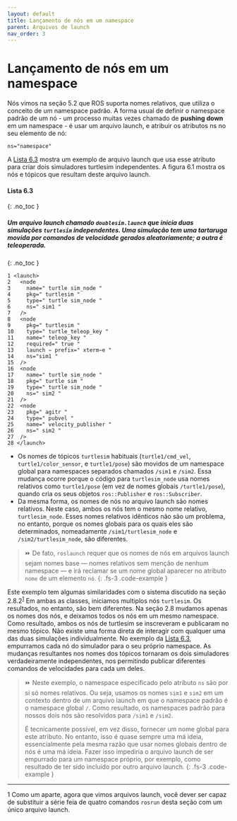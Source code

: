 ```yaml
---
layout: default
title: Lançamento de nós em um namespace
parent: Arquivos de launch
nav_order: 3
---
```


#  Lançamento de nós em um namespace

Nós vimos na seção 5.2 que ROS suporta nomes relativos, que utiliza o conceito de um namespace padrão. A forma usual de definir o namespace padrão de um nó - um processo muitas vezes chamado de **pushing down** em um namespace - é usar um arquivo launch, e atribuir os atributos ns no seu elemento de nó:

```
ns="namespace"
```

A [Lista 6.3](#lista-63) mostra um exemplo de arquivo launch que usa esse atributo para criar dois simuladores turtlesim independentes. A figura 6.1 mostra os nós e tópicos que resultam deste arquivo launch.

#### **Lista 6.3**
{: .no_toc }
##### Um arquivo launch chamado `doublesim.launch` que inicia duas simulações `turtlesim` independentes. Uma simulação tem uma tartaruga movida por comandos de velocidade gerados aleatoriamente; a outra é teleoperada.
{: .no_toc }
```
1 <launch>
2   <node
3     name=" turtle sim_node "
4     pkg=" turtlesim "
5     type=" turtle sim_node "
6     ns=" sim1 "
7   />
8   <node
9     pkg=" turtlesim "
10    type=" turtle_teleop_key "
11    name=" teleop_key "
12    required=" true "
13    launch − prefix=" xterm−e "
14    ns="sim1 "
15  />
16  <node
17    name=" turtle sim_node "
18    pkg=" turtle sim "
19    type=" turtle sim_node "
20    ns=" sim2 "
21  />
22  <node
23    pkg=" agitr "
24    type=" pubvel "
25    name=" velocity_publisher "
26    ns=" sim2 "
27  />
28 </launch>
```

* Os nomes de tópicos `turtlesim` habituais (`turtle1/cmd_vel`, `turtle1/color_sensor`, e
`turtle1/pose`) são movidos de um namespace global para namespaces separados chamados `/sim1` e `/sim2`. Essa mudança ocorre porque o código para `turtlesim_node` usa nomes relativos como `turtle1/pose` (em vez de nomes globais `/turtle1/pose`), quando cria os seus objetos `ros::Publisher` e `ros::Subscriber`.
* Da mesma forma, os nomes de nós no arquivo launch são nomes relativos. Neste caso, ambos os nós tem o mesmo nome relativo, `turtlesim_node`. Esses nomes relativos idênticos não são um problema, no entanto, porque os nomes globais para os quais eles são determinados, nomeadamente `/sim1/turtlesim_node` e `/sim2/turtlesim_node`, são diferentes.

> ⏩ De fato, `roslaunch` requer que os nomes de nós em arquivos launch sejam nomes base —  nomes relativos sem menção de nenhum namespace — e irá reclamar se um nome global aparecer no atributo `nome` de um elemento `nó`.
{: .fs-3 .code-example }

Este exemplo tem algumas similaridades com o sistema discutido na seção 2.8.2<sup>[1](#fn1)</sup>
Em ambas as classes, iniciamos multiplos nós `turtlesim`. Os resultados, no entanto, são bem diferentes. Na seção 2.8 mudamos apenas os nomes dos nós, e deixamos todos os nós em um mesmo namespace. Como resultado, ambos os nós de turtlesim se inscreveram e publicaram no mesmo tópico. Não existe uma forma direta de interagir com qualquer uma das duas simulações individualmente. No exemplo da [Lista 6.3](#lista-63), empurramos cada nó do simulador para o seu próprio namespace. As mudanças resultantes nos nomes dos tópicos tornaram os dois simuladores verdadeiramente independentes, nos permitindo publicar diferentes comandos de velocidades para cada um deles.

> ⏩ Neste exemplo, o namespace especificado pelo atributo `ns` são por si só nomes relativos. Ou seja, usamos os nomes `sim1` e `sim2` em um contexto dentro de um arquivo launch em que o namespace padrão é o namespace global `/`. Como resultado, os namespaces padrão para nossos dois nós são resolvidos para `/sim1` e `/sim2`.
>
> É tecnicamente possível, em vez disso, fornecer um nome global para este atributo. No entanto, isso é quase sempre uma má ideia, essencialmente pela mesma razão que usar nomes globais dentro de nós é uma má ideia. Fazer isso impediria o arquivo launch de ser empurrado para um namespace próprio, por exemplo, como resultado de ter sido incluído por outro arquivo launch.
{: .fs-3 .code-example }

____
<a name="fn1">1</a> Como um aparte, agora que vimos arquivos launch, você dever ser capaz de substituir a série feia de quatro comandos `rosrun` desta seção com um único arquivo launch.

